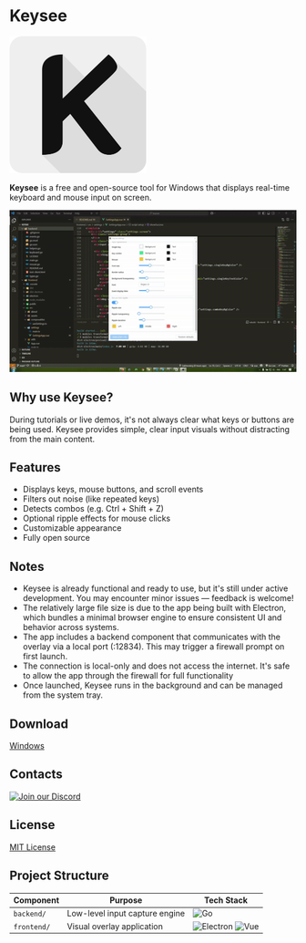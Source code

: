 # Keysee

![Keysee Logo](keysee-logo.svg)

**Keysee** is a free and open-source tool for Windows that displays real-time keyboard and mouse input on screen. 

![Showcase](showcase.gif)

## Why use Keysee?

During tutorials or live demos, it's not always clear what keys or buttons are being used.
Keysee provides simple, clear input visuals without distracting from the main content.

## Features

- Displays keys, mouse buttons, and scroll events
- Filters out noise (like repeated keys)
- Detects combos (e.g. Ctrl + Shift + Z)
- Optional ripple effects for mouse clicks
- Customizable appearance
- Fully open source

## Notes
- Keysee is already functional and ready to use, but it's still under active development.
You may encounter minor issues — feedback is welcome!
- The relatively large file size is due to the app being built with Electron, which bundles a minimal browser engine to ensure consistent UI and behavior across systems.
- The app includes a backend component that communicates with the overlay via a local port (:12834).
This may trigger a firewall prompt on first launch.
- The connection is local-only and does not access the internet.
It's safe to allow the app through the firewall for full functionality
- Once launched, Keysee runs in the background and can be managed from the system tray.

## Download

[Windows](https://github.com/sakhnovkrg/keysee/releases)

## Contacts

<a href="https://discord.com/invite/2XUs6muFy4" target="_blank">
  <img src="https://img.shields.io/badge/Join_our_Discord-7289DA?logo=discord&logoColor=white&style=for-the-badge" alt="Join our Discord">
</a>

## License

[MIT License](LICENSE)

## Project Structure

| Component  | Purpose                          | Tech Stack                               |
|------------|----------------------------------|------------------------------------------|
| `backend/` | Low-level input capture engine   | ![Go](https://img.shields.io/badge/-Go-00ADD8?logo=go&logoColor=white) |
| `frontend/`| Visual overlay application       | ![Electron](https://img.shields.io/badge/-Electron-47848F?logo=electron&logoColor=white) ![Vue](https://img.shields.io/badge/-Vue.js-4FC08D?logo=vue.js&logoColor=white) |